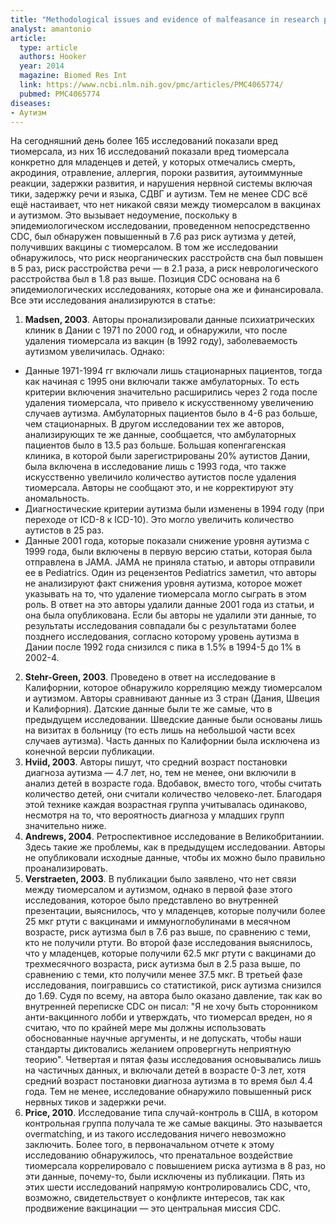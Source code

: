 ```yaml
---
title: "Methodological issues and evidence of malfeasance in research purporting to show thimerosal in vaccines is safe"
analyst: amantonio
article:
  type: article
  authors: Hooker
  year: 2014
  magazine: Biomed Res Int
  link: https://www.ncbi.nlm.nih.gov/pmc/articles/PMC4065774/
  pubmed: PMC4065774
diseases:
- Аутизм
---
```


На сегодняшний день более 165 исследований показали вред тиомерсала, из них 16 исследований показали вред тиомерсала конкретно для младенцев и детей, у которых отмечались смерть, акродиния, отравление, аллергия, пороки развития, аутоиммунные реакции, задержки развития, и нарушения нервной системы включая тики, задержку речи и языка, СДВГ и аутизм.
Тем не менее CDC всё ещё настаивает, что нет никакой связи между тиомерсалом в вакцинах и аутизмом. Это вызывает недоумение, поскольку в эпидемиологическом исследовании, проведенном непосредственно CDC, был обнаружен повышенный в 7.6 раз риск аутизма у детей, получивших вакцины с тиомерсалом. В том же исследовании обнаружилось, что риск неорганических расстройств сна был повышен в 5 раз, риск расстройства речи — в 2.1 раза, а риск неврологического расстройства был в 1.8 раз выше.
Позиция CDC основана на 6 эпидемиологических исследованиях, которые она же и финансировала. Все эти исследования анализируются в статье:
1) **Madsen, 2003**. Авторы пронализировали данные психиатрических клиник в Дании с 1971 по 2000 год, и обнаружили, что после удаления тиомерсала из вакцин (в 1992 году), заболеваемость аутизмом увеличилась. Однако:
- Данные 1971-1994 гг включали лишь стационарных пациентов, тогда как начиная с 1995 они включали также амбулаторных. То есть критерии включения значительно расширились через 2 года после удаления тиомерсала, что привело к искусственному увеличению случаев аутизма. Амбулаторных пациентов было в 4-6 раз больше, чем стационарных. В другом исследовании тех же авторов, анализирующих те же данные, сообщается, что амбулаторных пациентов было в 13.5 раз больше. Большая копенгагенская клиника, в которой были зарегистрированы 20% аутистов Дании, была включена в исследование лишь с 1993 года, что также искусственно увеличило количество аутистов после удаления тиомерсала. Авторы не сообщают это, и не корректируют эту аномальность.
- Диагностические критерии аутизма были изменены в 1994 году (при переходе от ICD-8 к ICD-10). Это могло увеличить количество аутистов в 25 раз.
- Данные 2001 года, которые показали снижение уровня аутизма с 1999 года, были включены в первую версию статьи, которая была отправлена в JAMA. JAMA не приняла статью, и авторы отправили ее в Pediatrics. Один из рецензентов Pediatrics заметил, что авторы не анализируют факт снижения уровня аутизма, которое может указывать на то, что удаление тиомерсала могло сыграть в этом роль. В ответ на это авторы удалили данные 2001 года из статьи, и она была опубликована. Если бы авторы не удалили эти данные, то результаты исследования совпадали бы с результатами более позднего исследования, согласно которому уровень аутизма в Дании после 1992 года снизился с пика в 1.5% в 1994-5 до 1% в 2002-4.
2) **Stehr-Green, 2003**. Проведено в ответ на исследование в Калифорнии, которое обнаружило корреляцию между тиомерсалом и аутизмом. Авторы сравнивают данные из 3 стран (Дания, Швеция и Калифорния). Датские данные были те же самые, что в предыдущем исследовании. Шведские данные были основаны лишь на визитах в больницу (то есть лишь на небольшой части всех случаев аутизма). Часть данных по Калифорнии была исключена из конечной версии публикации.
3) **Hviid, 2003**. Авторы пишут, что средний возраст постановки диагноза аутизма — 4.7 лет, но, тем не менее, они включили в анализ детей в возрасте года. Вдобавок, вместо того, чтобы считать количество детей, они считали количество человеко-лет. Благодаря этой технике каждая возрастная группа учитывалась одинаково, несмотря на то, что вероятность диагноза у младших групп значительно ниже.
4) **Andrews, 2004**. Ретроспективное исследование в Великобританиии. Здесь такие же проблемы, как в предыдущем исследовании. Авторы не опубликовали исходные данные, чтобы их можно было правильно проанализировать.
5) **Verstraeten, 2003**. В публикации было заявлено, что нет связи между тиомерсалом и аутизмом, однако в первой фазе этого исследования, которое было представлено во внутренней презентации, выяснилось, что у младенцев, которые получили более 25 мкг ртути с вакцинами и иммуноглобулинами в месячном возрасте, риск аутизма был в 7.6 раз выше, по сравнению с теми, кто не получили ртути. Во второй фазе исследования выяснилось, что у младенцев, которые получили 62.5 мкг ртути с вакцинами до трехмесячного возраста, риск аутизма был в 2.5 раза выше, по сравнению с теми, кто получили менее 37.5 мкг. В третьей фазе исследования, поигравшись со статистикой, риск аутизма снизился до 1.69. Судя по всему, на автора было оказано давление, так как во внутренней переписке CDC он писал: "Я не хочу быть сторонником анти-вакцинного лобби и утверждать, что тиомерсал вреден, но я считаю, что по крайней мере мы должны использовать обоснованные научные аргументы, и не допускать, чтобы наши стандарты диктовались желанием опровергнуть неприятную теорию".
Четвертая и пятая фазы исследования основывались лишь на частичных данных, и включали детей в возрасте 0-3 лет, хотя средний возраст постановки диагноза аутизма в то время был 4.4 года. Тем не менее, исследование обнаружило повышенный риск нервных тиков и задержки речи.
6) **Price, 2010**. Исследование типа случай-контроль в США, в котором контрольная группа получала те же самые вакцины. Это называется overmatching, и из такого исследования ничего невозможно заключить. Более того, в первоначальном отчете к этому исследованию обнаружилось, что пренатальное воздействие тиомерсала коррелировало с повышением риска аутизма в 8 раз, но эти данные, почему-то, были исключены из публикации.
Пять из этих шести исследований напрямую контролировались CDC, что, возможно, свидетельствует о конфликте интересов, так как продвижение вакцинации — это центральная миссия CDC.
